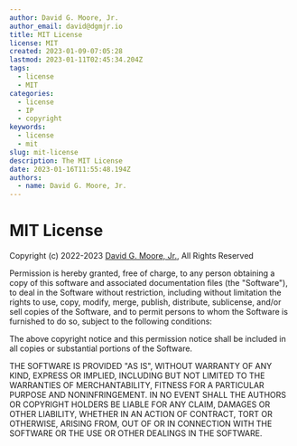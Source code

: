 ```yaml
---
author: David G. Moore, Jr.
author_email: david@dgmjr.io
title: MIT License
license: MIT
created: 2023-01-09-07:05:28
lastmod: 2023-01-11T02:45:34.204Z
tags:
  - license
  - MIT
categories:
  - license
  - IP
  - copyright
keywords:
  - license
  - mit
slug: mit-license
description: The MIT License
date: 2023-01-16T11:55:48.194Z
authors: 
  - name: David G. Moore, Jr.
---
```

# MIT License

Copyright (c) 2022-2023 [David G. Moore, Jr.](mailto:david@dgmjr.io "Send Justin an email"), All Rights Reserved

Permission is hereby granted, free of charge, to any person obtaining a copy
of this software and associated documentation files (the "Software"), to deal
in the Software without restriction, including without limitation the rights
to use, copy, modify, merge, publish, distribute, sublicense, and/or sell
copies of the Software, and to permit persons to whom the Software is
furnished to do so, subject to the following conditions:

The above copyright notice and this permission notice shall be included in all
copies or substantial portions of the Software.

THE SOFTWARE IS PROVIDED "AS IS", WITHOUT WARRANTY OF ANY KIND, EXPRESS OR
IMPLIED, INCLUDING BUT NOT LIMITED TO THE WARRANTIES OF MERCHANTABILITY,
FITNESS FOR A PARTICULAR PURPOSE AND NONINFRINGEMENT. IN NO EVENT SHALL THE
AUTHORS OR COPYRIGHT HOLDERS BE LIABLE FOR ANY CLAIM, DAMAGES OR OTHER
LIABILITY, WHETHER IN AN ACTION OF CONTRACT, TORT OR OTHERWISE, ARISING FROM,
OUT OF OR IN CONNECTION WITH THE SOFTWARE OR THE USE OR OTHER DEALINGS IN THE
SOFTWARE.
